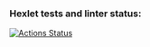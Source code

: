 ### Hexlet tests and linter status:
[![Actions Status](https://github.com/ivasdtmbb/java-project-71/workflows/hexlet-check/badge.svg)](https://github.com/ivasdtmbb/java-project-71/actions)